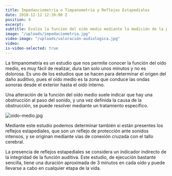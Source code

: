 ```yaml
---
title: Impedanciometría o Timpanometría y Reflejos Estapediales
date: 2018-12-12 12:39:00 Z
position: 4
excerpt:
subtitle: Evalúa la función del oído medio mediante la medición de la presión en la caja timpánica y la capacidad vibratoria de la membrana timpánica.
image: "/uploads/impedaciometria.jpg"
video-image: "/uploads/valoración-audiologica.jpg"
video: 
is-video-selected: true
---
```


La timpanometría es un estudio que nos permite conocer la función del oído medio, es muy fácil de realizar, dura tan solo unos minutos y no es dolorosa. Es uno de los estudios que se hacen para determinar el origen del daño auditivo, pues el oído medio es la zona que conduce las ondas sonoras desde el exterior hasta el oído interno.  

Una alteración de la función del oído medio suele indicar que hay una obstrucción al paso del sonido, y una vez definida la causa de la obstrucción, se puede resolver mediante un tratamiento específico.

![oido-medio.jpg](/uploads/oido-medio.jpg)

Mediante este estudio podemos determinar también si están presentes los reflejos estapediales, que son un reflejo de protección ante sonidos intensos, y se originan mediante vías de conexión cruzada con el tallo cerebral.


La presencia de reflejos estapediales se considera un indicador indirecto de la integridad de la función auditiva. Este estudio, de ejecución bastante sencilla, tiene una duración aproximada de 3 minutos en cada oído y puede llevarse a cabo en cualquier etapa de la vida.
